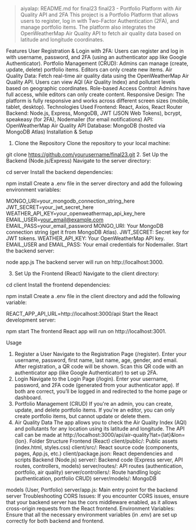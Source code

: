> aiyalap:
README.md for final23
final23 - Portfolio Platform with Air Quality API and 2FA
This project is a Portfolio Platform that allows users to register, log in with Two-Factor Authentication (2FA), and manage portfolio items. The platform also integrates the OpenWeatherMap Air Quality API to fetch air quality data based on latitude and longitude coordinates.

Features
User Registration & Login with 2FA: Users can register and log in with username, password, and 2FA (using an authenticator app like Google Authenticator).
Portfolio Management (CRUD): Admins can manage (create, update, delete) portfolio items. Editors can only create new items.
Air Quality Data: Fetch real-time air quality data using the OpenWeatherMap Air Quality API. Users can view AQI (Air Quality Index) and pollutant levels based on geographic coordinates.
Role-based Access Control: Admins have full access, while editors can only create content.
Responsive Design: The platform is fully responsive and works across different screen sizes (mobile, tablet, desktop).
Technologies Used
Frontend: React, Axios, React Router
Backend: Node.js, Express, MongoDB, JWT (JSON Web Tokens), bcrypt, speakeasy (for 2FA), Nodemailer (for email notifications)
API: OpenWeatherMap Air Quality API
Database: MongoDB (hosted via MongoDB Atlas)
Installation & Setup
1. Clone the Repository
Clone the repository to your local machine:

git clone https://github.com/yourusername/final23.git
2. Set Up the Backend (Node.js/Express)
Navigate to the server directory:

cd server
Install the backend dependencies:

npm install
Create a .env file in the server directory and add the following environment variables:

MONGO_URI=your_mongodb_connection_string_here
JWT_SECRET=your_jwt_secret_here
WEATHER_API_KEY=your_openweathermap_api_key_here
EMAIL_USER=your_email@example.com
EMAIL_PASS=your_email_password
MONGO_URI: Your MongoDB connection string (get it from MongoDB Atlas).
JWT_SECRET: Secret key for JWT tokens.
WEATHER_API_KEY: Your OpenWeatherMap API key.
EMAIL_USER and EMAIL_PASS: Your email credentials for Nodemailer.
Start the backend server:

node app.js
The backend server will run on http://localhost:3000.

3. Set Up the Frontend (React)
Navigate to the client directory:

cd client
Install the frontend dependencies:

npm install
Create a .env file in the client directory and add the following variable:

REACT_APP_API_URL=http://localhost:3000/api
Start the React development server:

npm start
The frontend React app will run on http://localhost:3001.

Usage
1. Register a User
Navigate to the Registration Page (/register).
Enter your username, password, first name, last name, age, gender, and email.
After registration, a QR code will be shown. Scan this QR code with an authenticator app (like Google Authenticator) to set up 2FA.
2. Login
Navigate to the Login Page (/login).
Enter your username, password, and 2FA code (generated from your authenticator app).
If both are correct, you’ll be logged in and redirected to the home page or dashboard.
3. Portfolio Management (CRUD)
If you're an admin, you can create, update, and delete portfolio items.
If you're an editor, you can only create portfolio items, but cannot update or delete them.
4. Air Quality Data
The app allows you to check the Air Quality Index (AQI) and pollutants for any location using its latitude and longitude.
The API call can be made at http://localhost:3000/api/air-quality?lat={lat}&lon={lon}.
Folder Structure
Frontend (React)
client/public/: Public assets (index.html, styles.css)
client/src/: React source code (components, pages, App.js, etc.)
client/package.json: React dependencies and scripts
Backend (Node.js)
server/: Backend code (Express server, API routes, controllers, models)
server/routes/: API routes (authentication, portfolio, air quality)
server/controllers/: Route handling logic (authentication, portfolio CRUD)
server/models/: MongoDB

models (User, Portfolio)
server/app.js: Main entry point for the backend server
Troubleshooting
CORS Issues: If you encounter CORS issues, ensure that your backend server has the cors middleware enabled, as it allows cross-origin requests from the React frontend.
Environment Variables: Ensure that all the necessary environment variables (in .env) are set up correctly for both backend and frontend.
